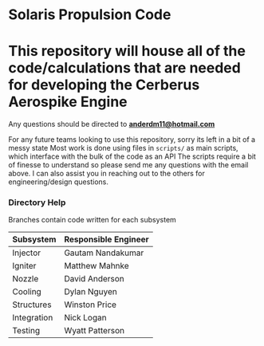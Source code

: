 # Solaris Propulsion Code

# This repository will house all of the code/calculations that are needed for developing the Cerberus Aerospike Engine
Any questions should be directed to **anderdm11@hotmail.com**

For any future teams looking to use this repository, sorry its left in a bit of a messy state
Most work is done using files in ```scripts/``` as main scripts, which interface with the bulk of the code as an API
The scripts require a bit of finesse to understand so please send me any questions with the email above. I can also assist you in reaching out to the others for engineering/design questions.




### Directory Help
Branches contain code written for each subsystem

| Subsystem | Responsible Engineer |
------------|----------------------|
|  Injector |   Gautam Nandakumar  |
|  Igniter  |    Matthew Mahnke    |
|   Nozzle  |    David Anderson    |
|  Cooling  |     Dylan Nguyen     |
| Structures|    Winston Price     |
|Integration|      Nick Logan      |
|  Testing  |    Wyatt Patterson   |

